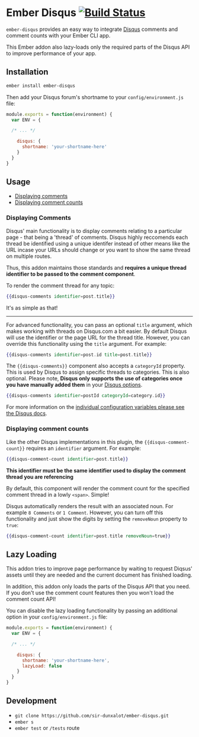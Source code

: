 Ember Disqus [![Build Status](https://travis-ci.org/sir-dunxalot/ember-disqus.svg)](https://travis-ci.org/sir-dunxalot/ember-disqus)
======

`ember-disqus` provides an easy way to integrate [Disqus](//disqus.com) comments and comment counts with your Ember CLI app.

This Ember addon also lazy-loads only the required parts of the Disqus API to improve performance of your app.

## Installation

```sh
ember install ember-disqus
```

Then add your Disqus forum's shortname to your `config/environment.js` file:

```js
module.exports = function(environment) {
  var ENV = {

  /* ... */

    disqus: {
      shortname: 'your-shortname-here'
    }
  }
}
```

## Usage

- [Displaying comments](#displaying-comments)
- [Displaying comment counts](#displaying-comment-counts)

### Displaying Comments

Disqus' main functionality is to display comments relating to a particular page - that being a 'thread' of comments. Disqus highly reccomends each thread be identified using a unique identifer instead of other means like the URL incase your URLs should change or you want to show the same thread on multiple routes.

Thus, this addon maintains those standards and **requires a unique thread identifier to be passed to the comment component**.

To render the comment thread for any topic:

```hbs
{{disqus-comments identifier=post.title}}
```

It's as simple as that!

------

For advanced functionality, you can pass an optional `title` argument, which makes working with threads on Disqus.com a bit easier. By default Disqus will use the identifier or the page URL for the thread title. However, you can override this functionality using the `title` argument. For example:

```hbs
{{disqus-comments identifier=post.id title=post.title}}
```


The `{{disqus-comments}}` component also accepts a `categoryId` property. This is used by Disqus to assign specific threads to categories. This is also optional. Please note, **Disqus only supports the use of categories once you have manually added them** in your [Disqus options](//octosmashed.disqus.com/admin/settings/advanced/).

```hbs
{{disqus-comments identifier=postId categoryId=category.id}}
```

For more information on the [individual configuration variables please see the Disqus docs](//help.disqus.com/customer/portal/articles/472098-javascript-configuration-variables).

### Displaying comment counts

Like the other Disqus implementations in this plugin, the `{{disqus-comment-count}}` requires an `identifier` argument. For example:

```hbs
{{disqus-comment-count identifier=post.title}}
```

**This identifier must be the same identifier used to display the comment thread you are referencing**

By default, this component will render the comment count for the specified comment thread in a lowly `<span>`. Simple!

Disqus automatically renders the result with an associated noun. For example `8 Comments` or `1 Comment`. However, you can turn off this functionality and just show the digits by setting the `removeNoun` property to `true`:

```hbs
{{disqus-comment-count identifier=post.title removeNoun=true}}
```

## Lazy Loading

This addon tries to improve page performance by waiting to request Diqsus' assets until they are needed and the current document has finished loading.

In addition, this addon only loads the parts of the Disqus API that you need. If you don't use the comment count features then you won't load the comment count API!

You can disable the lazy loading functionality by passing an additional option in your `config/environment.js` file:

```js
module.exports = function(environment) {
  var ENV = {

  /* ... */

    disqus: {
      shortname: 'your-shortname-here',
      lazyLoad: false
    }
  }
}
```


## Development

- `git clone https://github.com/sir-dunxalot/ember-disqus.git`
- `ember s`
- `ember test` or `/tests` route
